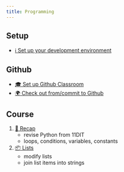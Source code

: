 ```yaml
---
title: Programming
---
```


## Setup

- [ℹ️ Set up your development environment](../../classroom/setup.md)

## Github

- [🎓 Set up Github Classroom](../../classroom/classroom.md)
- [🌍 Check out from/commit to Github](../../classroom/github.md)

## Course

1. [🐍 Recap](recap.md)
    - revise Python from 11DIT
    - loops, conditions, variables, constants
2. [📦 Lists](lists.md)
    - modify lists
    - join list items into strings
